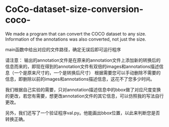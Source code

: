 # CoCo-dataset-size-conversion-coco-
We made a program that can convert the COCO dataset to any size. Information of the annotations was also converted, not just the size.

main函数中给出对应的文件路径，确定无误后即可运行程序

请注意：
输出的annotation文件是在原来的annotation文件上添加新的转换后的信息而来的，即现在得到的annotation文件有双倍的images和annotations描述信息（一个是原来尺寸的，一个是转换后尺寸）
根据需要您可以手动删除不需要的信息，即删除以前的images和annotations描述信息，这花不了您多少时间。

我们根据自己实验的需要，只对annotation描述信息中的bbox做了对应尺度变换的更改，若您有需要，想更改annotation文件的其它信息，可以仿照我的写法自行更改。

另外，我们还写了一个验证程序val.py。他能画出bbox位置，以此来判断您是否转换正确。
